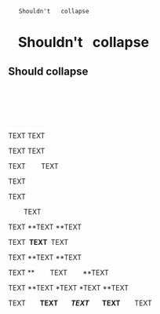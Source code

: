 ```
   Shouldn't   collapse   
```

# &nbsp;&nbsp; Shouldn't &nbsp; collapse &nbsp;&nbsp;

## Should collapse

<p><br></p>

<p><br></p>

&nbsp; &nbsp; &nbsp;&nbsp; &nbsp;

TEXT TEXT

TEXT TEXT

TEXT &nbsp; &nbsp; &nbsp;&nbsp; TEXT

TEXT

TEXT

&nbsp; &nbsp; &nbsp; &nbsp; TEXT &nbsp; &nbsp; &nbsp; &nbsp;

TEXT **TEXT&nbsp;**TEXT

TEXT **&nbsp;TEXT&nbsp;** TEXT

TEXT **TEXT&nbsp;**TEXT

TEXT **&nbsp; &nbsp; &nbsp; &nbsp; TEXT &nbsp; &nbsp; &nbsp; &nbsp;**TEXT

TEXT **TEXT *TEXT&nbsp;*TEXT&nbsp;**TEXT

TEXT &nbsp; &nbsp;**&nbsp; &nbsp; TEXT &nbsp; &nbsp;*&nbsp; &nbsp; TEXT &nbsp; &nbsp;* &nbsp;&nbsp; TEXT &nbsp; &nbsp;** &nbsp;&nbsp; TEXT